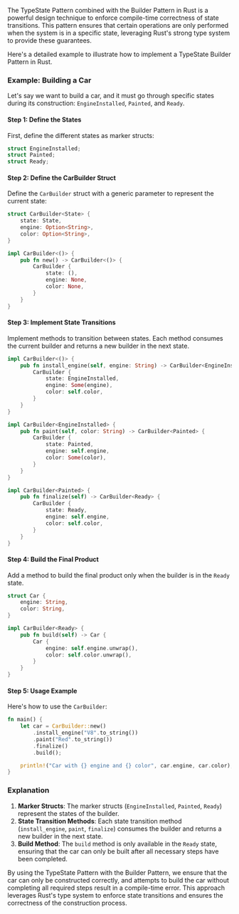 The TypeState Pattern combined with the Builder Pattern in Rust is a powerful design technique to enforce compile-time correctness of state transitions. This pattern ensures that certain operations are only performed when the system is in a specific state, leveraging Rust's strong type system to provide these guarantees.

Here's a detailed example to illustrate how to implement a TypeState Builder Pattern in Rust.

### Example: Building a Car

Let's say we want to build a car, and it must go through specific states during its construction: `EngineInstalled`, `Painted`, and `Ready`.

#### Step 1: Define the States

First, define the different states as marker structs:

```rust
struct EngineInstalled;
struct Painted;
struct Ready;
```

#### Step 2: Define the CarBuilder Struct

Define the `CarBuilder` struct with a generic parameter to represent the current state:

```rust
struct CarBuilder<State> {
    state: State,
    engine: Option<String>,
    color: Option<String>,
}

impl CarBuilder<()> {
    pub fn new() -> CarBuilder<()> {
        CarBuilder {
            state: (),
            engine: None,
            color: None,
        }
    }
}
```

#### Step 3: Implement State Transitions

Implement methods to transition between states. Each method consumes the current builder and returns a new builder in the next state.

```rust
impl CarBuilder<()> {
    pub fn install_engine(self, engine: String) -> CarBuilder<EngineInstalled> {
        CarBuilder {
            state: EngineInstalled,
            engine: Some(engine),
            color: self.color,
        }
    }
}

impl CarBuilder<EngineInstalled> {
    pub fn paint(self, color: String) -> CarBuilder<Painted> {
        CarBuilder {
            state: Painted,
            engine: self.engine,
            color: Some(color),
        }
    }
}

impl CarBuilder<Painted> {
    pub fn finalize(self) -> CarBuilder<Ready> {
        CarBuilder {
            state: Ready,
            engine: self.engine,
            color: self.color,
        }
    }
}
```

#### Step 4: Build the Final Product

Add a method to build the final product only when the builder is in the `Ready` state.

```rust
struct Car {
    engine: String,
    color: String,
}

impl CarBuilder<Ready> {
    pub fn build(self) -> Car {
        Car {
            engine: self.engine.unwrap(),
            color: self.color.unwrap(),
        }
    }
}
```

#### Step 5: Usage Example

Here's how to use the `CarBuilder`:

```rust
fn main() {
    let car = CarBuilder::new()
        .install_engine("V8".to_string())
        .paint("Red".to_string())
        .finalize()
        .build();

    println!("Car with {} engine and {} color", car.engine, car.color);
}
```

### Explanation

1. **Marker Structs**: The marker structs (`EngineInstalled`, `Painted`, `Ready`) represent the states of the builder.
2. **State Transition Methods**: Each state transition method (`install_engine`, `paint`, `finalize`) consumes the builder and returns a new builder in the next state.
3. **Build Method**: The `build` method is only available in the `Ready` state, ensuring that the car can only be built after all necessary steps have been completed.

By using the TypeState Pattern with the Builder Pattern, we ensure that the car can only be constructed correctly, and attempts to build the car without completing all required steps result in a compile-time error. This approach leverages Rust's type system to enforce state transitions and ensures the correctness of the construction process.